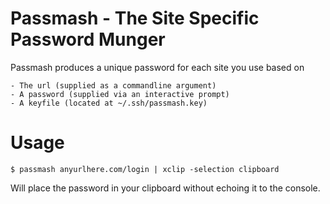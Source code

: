 Passmash - The Site Specific Password Munger
============================================

Passmash produces a unique password for each site you use based on

    - The url (supplied as a commandline argument)
    - A password (supplied via an interactive prompt)
    - A keyfile (located at ~/.ssh/passmash.key)

Usage
=====

    $ passmash anyurlhere.com/login | xclip -selection clipboard

Will place the password in your clipboard without echoing it to the console.

